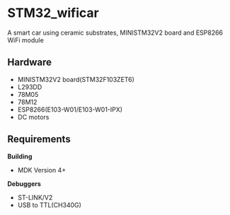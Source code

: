# STM32_wificar
A smart car using ceramic substrates, MINISTM32V2 board and ESP8266 WiFi module

## Hardware
* MINISTM32V2 board(STM32F103ZET6)
* L293DD
* 78M05
* 78M12
* ESP8266(E103-W01/E103-W01-IPX)
* DC motors

## Requirements
**Building**
* MDK Version 4+

**Debuggers**
* ST-LINK/V2
* USB to TTL(CH340G)
